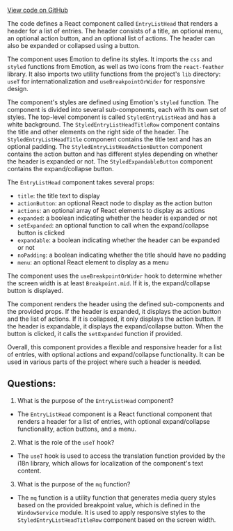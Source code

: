 [View code on GitHub](https://github.com/technologiestiftung/kulturdaten-frontend/blob/master/components/EntryList/EntryListHead.tsx)

The code defines a React component called `EntryListHead` that renders a header for a list of entries. The header consists of a title, an optional menu, an optional action button, and an optional list of actions. The header can also be expanded or collapsed using a button.

The component uses Emotion to define its styles. It imports the `css` and `styled` functions from Emotion, as well as two icons from the `react-feather` library. It also imports two utility functions from the project's `lib` directory: `useT` for internationalization and `useBreakpointOrWider` for responsive design.

The component's styles are defined using Emotion's `styled` function. The component is divided into several sub-components, each with its own set of styles. The top-level component is called `StyledEntryListHead` and has a white background. The `StyledEntryListHeadTitleRow` component contains the title and other elements on the right side of the header. The `StyledEntryListHeadTitle` component contains the title text and has an optional padding. The `StyledEntryListHeadActionButton` component contains the action button and has different styles depending on whether the header is expanded or not. The `StyledExpandableButton` component contains the expand/collapse button.

The `EntryListHead` component takes several props:

- `title`: the title text to display
- `actionButton`: an optional React node to display as the action button
- `actions`: an optional array of React elements to display as actions
- `expanded`: a boolean indicating whether the header is expanded or not
- `setExpanded`: an optional function to call when the expand/collapse button is clicked
- `expandable`: a boolean indicating whether the header can be expanded or not
- `noPadding`: a boolean indicating whether the title should have no padding
- `menu`: an optional React element to display as a menu

The component uses the `useBreakpointOrWider` hook to determine whether the screen width is at least `Breakpoint.mid`. If it is, the expand/collapse button is displayed.

The component renders the header using the defined sub-components and the provided props. If the header is expanded, it displays the action button and the list of actions. If it is collapsed, it only displays the action button. If the header is expandable, it displays the expand/collapse button. When the button is clicked, it calls the `setExpanded` function if provided.

Overall, this component provides a flexible and responsive header for a list of entries, with optional actions and expand/collapse functionality. It can be used in various parts of the project where such a header is needed.
## Questions: 
 1. What is the purpose of the `EntryListHead` component?
- The `EntryListHead` component is a React functional component that renders a header for a list of entries, with optional expand/collapse functionality, action buttons, and a menu.

2. What is the role of the `useT` hook?
- The `useT` hook is used to access the translation function provided by the i18n library, which allows for localization of the component's text content.

3. What is the purpose of the `mq` function?
- The `mq` function is a utility function that generates media query styles based on the provided breakpoint value, which is defined in the `WindowService` module. It is used to apply responsive styles to the `StyledEntryListHeadTitleRow` component based on the screen width.